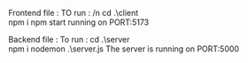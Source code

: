 Frontend file :
TO run : /n
cd .\client\
npm i
npm start
running on PORT:5173

Backend file :
To run :
cd .\server\
npm i
nodemon .\server.js
The server is running on PORT:5000
